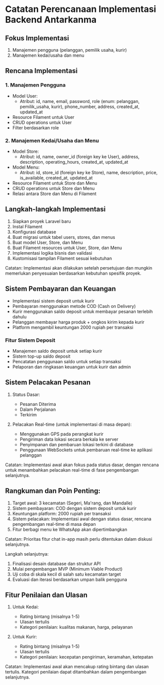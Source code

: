 # Catatan Perencanaan Implementasi Backend Antarkanma

## Fokus Implementasi
1. Manajemen pengguna (pelanggan, pemilik usaha, kurir)
2. Manajemen kedai/usaha dan menu

## Rencana Implementasi

### 1. Manajemen Pengguna
- Model User:
  - Atribut: id, name, email, password, role (enum: pelanggan, pemilik_usaha, kurir), phone_number, address, created_at, updated_at
- Resource Filament untuk User
- CRUD operations untuk User
- Filter berdasarkan role

### 2. Manajemen Kedai/Usaha dan Menu
- Model Store:
  - Atribut: id, name, owner_id (foreign key ke User), address, description, operating_hours, created_at, updated_at
- Model Menu:
  - Atribut: id, store_id (foreign key ke Store), name, description, price, is_available, created_at, updated_at
- Resource Filament untuk Store dan Menu
- CRUD operations untuk Store dan Menu
- Relasi antara Store dan Menu di Filament

## Langkah-langkah Implementasi
1. Siapkan proyek Laravel baru
2. Instal Filament
3. Konfigurasi database
4. Buat migrasi untuk tabel users, stores, dan menus
5. Buat model User, Store, dan Menu
6. Buat Filament resources untuk User, Store, dan Menu
7. Implementasi logika bisnis dan validasi
8. Kustomisasi tampilan Filament sesuai kebutuhan

Catatan: Implementasi akan dilakukan setelah persetujuan dan mungkin memerlukan penyesuaian berdasarkan kebutuhan spesifik proyek.

## Sistem Pembayaran dan Keuangan
- Implementasi sistem deposit untuk kurir
- Pembayaran menggunakan metode COD (Cash on Delivery)
- Kurir menggunakan saldo deposit untuk membayar pesanan terlebih dahulu
- Pelanggan membayar harga produk + ongkos kirim kepada kurir
- Platform mengambil keuntungan 2000 rupiah per transaksi

### Fitur Sistem Deposit
- Manajemen saldo deposit untuk setiap kurir
- Sistem top-up saldo deposit
- Pencatatan penggunaan saldo untuk setiap transaksi
- Pelaporan dan ringkasan keuangan untuk kurir dan admin

## Sistem Pelacakan Pesanan
1. Status Dasar:
   - Pesanan Diterima
   - Dalam Perjalanan
   - Terkirim

2. Pelacakan Real-time (untuk implementasi di masa depan):
   - Menggunakan GPS pada perangkat kurir
   - Pengiriman data lokasi secara berkala ke server
   - Penyimpanan dan pembaruan lokasi terkini di database
   - Penggunaan WebSockets untuk pembaruan real-time ke aplikasi pelanggan

Catatan: Implementasi awal akan fokus pada status dasar, dengan rencana untuk menambahkan pelacakan real-time di fase pengembangan selanjutnya.

## Rangkuman dan Poin Penting:
1. Target awal: 3 kecamatan (Segeri, Ma'rang, dan Mandalle)
2. Sistem pembayaran: COD dengan sistem deposit untuk kurir
3. Keuntungan platform: 2000 rupiah per transaksi
4. Sistem pelacakan: Implementasi awal dengan status dasar, rencana pengembangan real-time di masa depan
5. Fitur berbagi menu ke WhatsApp akan dipertimbangkan

Catatan: Prioritas fitur chat in-app masih perlu ditentukan dalam diskusi selanjutnya.

Langkah selanjutnya:
1. Finalisasi desain database dan struktur API
2. Mulai pengembangan MVP (Minimum Viable Product)
3. Uji coba di skala kecil di salah satu kecamatan target
4. Evaluasi dan iterasi berdasarkan umpan balik pengguna

## Fitur Penilaian dan Ulasan
1. Untuk Kedai:
   - Rating bintang (misalnya 1-5)
   - Ulasan tertulis
   - Kategori penilaian: kualitas makanan, harga, pelayanan

2. Untuk Kurir:
   - Rating bintang (misalnya 1-5)
   - Ulasan tertulis
   - Kategori penilaian: kecepatan pengiriman, keramahan, ketepatan

Catatan: Implementasi awal akan mencakup rating bintang dan ulasan tertulis. Kategori penilaian dapat ditambahkan dalam pengembangan selanjutnya.
